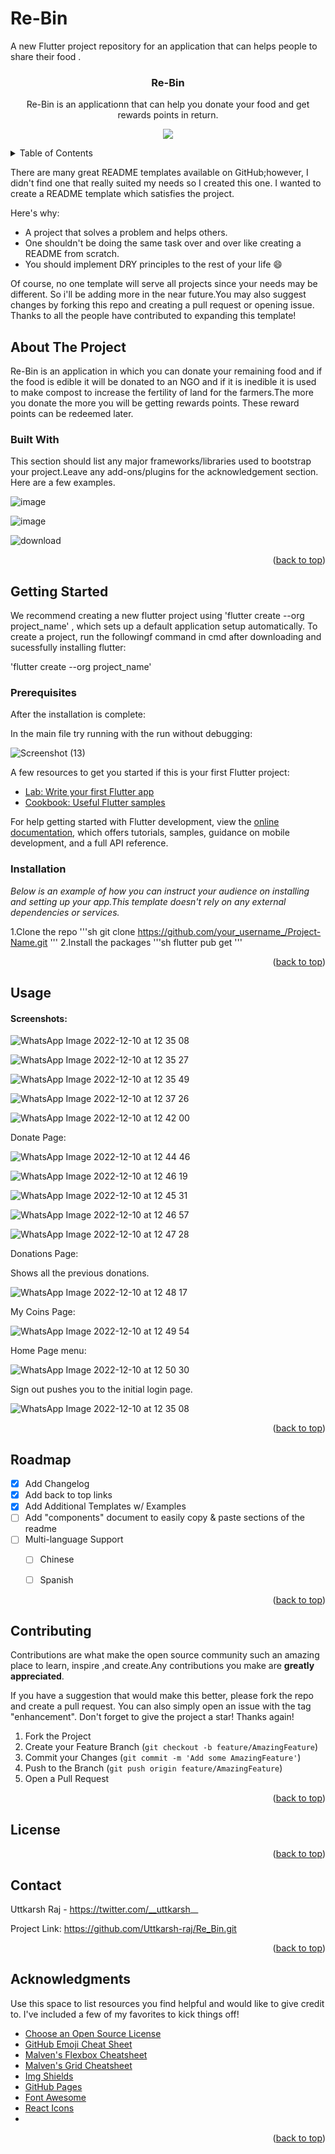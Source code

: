 # Re-Bin

A new Flutter project repository for an application that can helps people to share their food . 

<h3 align ="center">Re-Bin</h3>

<p align="center"> Re-Bin is an applicationn that can help you donate your food and get rewards points in return.</p>


<p align="center">
  <img src="https://user-images.githubusercontent.com/106571927/206838151-ec12784a-a873-4d18-ae26-2ea4e174e891.jpg" />
</p>


<!--TABLE OF CONTENTS-->
<details>
  <summary>Table of Contents</summary>
  <ol>
    <li>
      <a href="#about-the-project">About The Project</a> 
      <ul>
        <li><a href="#built-with">Built With</a></li>
      </ul>
    </li>
    <li>
      <a href="#getting-started">Getting Started</a> 
      <ul>
        <li><a href="#prerequisites">Prerequisites</a></li>
        <li><a href="#installation">Installation</a></li>
      </ul>
    </li>
    <li><a href="#usage">Usage</a></li>
    <li><a href="#roadmap">Roadmap</a></li>
    <li><a href="#contributing">Contributing</a></li>
    <li><a href="#license">License</a></li>
    <li><a href="#contact">Contact</a></li>
    <li><a href="#acknowledgements">Acknowledgements</a></li>
  </ol>
  </details>

  There are many great README templates available on GitHub;however, I didn't find one that really suited my needs so I created this one. I wanted to create a README template which satisfies the project.
  
Here's why:

- A project that solves a problem and helps others.
- One shouldn't be doing the same task over and over like creating a README from scratch.
- You should implement DRY principles to the rest of your life :smile:

Of course, no one template will serve all projects since your needs may be different. So i'll be  adding more in the near future.You may also suggest changes by forking this repo and creating a pull request or opening issue. Thanks to all the people have contributed to expanding this template!

<!--About the Project-->
  
## About The Project

Re-Bin is an application in which you can donate your remaining food and if the food is edible it will be donated to an NGO and if it is inedible it is used to make compost to increase the fertility of land for the farmers.The more you donate the more you will be getting rewards points. These reward points can be redeemed later.
  
  

### Built With

This section should list any major frameworks/libraries used to bootstrap your project.Leave any add-ons/plugins for the acknowledgement section. Here are a few examples.

![image](https://user-images.githubusercontent.com/106571927/206698131-0921a8dc-5ea9-46f7-a68c-ad1c717a0ff1.png)

![image](https://user-images.githubusercontent.com/106571927/206698233-ac9c9c2b-0d7d-49b9-8995-1c0761329324.png)

![download](https://user-images.githubusercontent.com/106571927/206837964-7e65a5b9-0cb4-4f9a-837c-5c341e6a933d.png)


<p align="right">(<a href="#readme-top">back to top</a>)</p>

<!--GETTING STARTED-->

## Getting Started

We recommend creating a new flutter project using 'flutter create --org project_name' ,
which sets up a default application setup automatically. To create a project, run the followingf command in cmd after downloading and sucessfully installing flutter:

'flutter create --org project_name'

### Prerequisites

After the installation is complete:

In the main file try running with the run without debugging:

![Screenshot (13)](https://user-images.githubusercontent.com/106571927/206700482-3ca687cf-49ef-40e8-b8e4-3f56503153c8.png)

A few resources to get you started if this is your first Flutter project:

- [Lab: Write your first Flutter app](https://docs.flutter.dev/get-started/codelab)
- [Cookbook: Useful Flutter samples](https://docs.flutter.dev/cookbook)

For help getting started with Flutter development, view the
[online documentation](https://docs.flutter.dev/), which offers tutorials,
samples, guidance on mobile development, and a full API reference.


### Installation 

_Below is an example of how you can instruct your audience on installing and setting up your app.This template doesn't rely on any external dependencies or services._

1.Clone the repo
'''sh
git clone https://github.com/your_username_/Project-Name.git
'''
2.Install the packages
'''sh
flutter pub get
'''

<p align="right">(<a href="#readme-top">back to top</a>)</p>

<!--USAGE EXAMPLES-->

## Usage

#### Screenshots:

![WhatsApp Image 2022-12-10 at 12 35 08](https://user-images.githubusercontent.com/106571927/206836689-2f38d113-9673-49b1-bbd7-76a6de2c34e3.jpg)

![WhatsApp Image 2022-12-10 at 12 35 27](https://user-images.githubusercontent.com/106571927/206836698-30933140-41cd-437a-b2b4-2bcf23c0b302.jpg)

![WhatsApp Image 2022-12-10 at 12 35 49](https://user-images.githubusercontent.com/106571927/206836705-d033e432-6e81-4c1b-a8cf-84b2d4b00dfa.jpg)

![WhatsApp Image 2022-12-10 at 12 37 26](https://user-images.githubusercontent.com/106571927/206836747-93af0535-c081-4644-b633-55ccfd48e3ea.jpg)

![WhatsApp Image 2022-12-10 at 12 42 00](https://user-images.githubusercontent.com/106571927/206837549-accdc1c2-737c-4b10-b83b-af8e3b3b5371.jpg)


Donate Page:


![WhatsApp Image 2022-12-10 at 12 44 46](https://user-images.githubusercontent.com/106571927/206837649-06edc0c1-548d-4274-bc2c-bd6719a106d8.jpg)

![WhatsApp Image 2022-12-10 at 12 46 19](https://user-images.githubusercontent.com/106571927/206837692-36523d46-06a4-4c5f-8326-9b0a18492ac7.jpg)

![WhatsApp Image 2022-12-10 at 12 45 31](https://user-images.githubusercontent.com/106571927/206837666-8eacf0d4-4374-4763-9b1e-0e5b9f849990.jpg)

![WhatsApp Image 2022-12-10 at 12 46 57](https://user-images.githubusercontent.com/106571927/206837706-2483fd87-9c7e-4b54-9d62-f9d322c36690.jpg)

![WhatsApp Image 2022-12-10 at 12 47 28](https://user-images.githubusercontent.com/106571927/206837717-86a981bf-1a6f-44a2-9b0f-dc65bd867a48.jpg)


Donations Page:


Shows all the previous donations.

![WhatsApp Image 2022-12-10 at 12 48 17](https://user-images.githubusercontent.com/106571927/206837759-774b2bb7-c97b-44ec-b3e7-514260a2ed53.jpg)


My Coins Page:

![WhatsApp Image 2022-12-10 at 12 49 54](https://user-images.githubusercontent.com/106571927/206837825-ae8e783c-5cce-459a-85b1-759c66990296.jpg)


Home Page menu:

![WhatsApp Image 2022-12-10 at 12 50 30](https://user-images.githubusercontent.com/106571927/206837847-e72d222e-8640-4acc-884f-79a18d156589.jpg)


Sign out pushes you to the initial login page.


![WhatsApp Image 2022-12-10 at 12 35 08](https://user-images.githubusercontent.com/106571927/206837882-c9ec8b6e-cc59-423f-b7ee-da0eebbf5bf3.jpg)



<p align="right">(<a href="#readme-top">back to top</a>)</p>

<!-- ROADMAP -->

## Roadmap

- [x] Add Changelog
- [x] Add back to top links
- [x] Add Additional Templates w/ Examples
- [ ] Add "components" document to easily copy & paste sections of the readme
- [ ] Multi-language Support
  - [ ] Chinese
  - [ ] Spanish

  
<p align="right">(<a href="#readme-top">back to top</a>)</p>

<!--CONTRIBUTING-->

## Contributing

Contributions are what make the open source community such an amazing place to learn, inspire ,and create.Any contributions you make are **greatly appreciated**.

If you have a suggestion that would make this better, please fork the repo and create a pull request. You can also simply open an issue with the tag "enhancement".
Don't forget to give the project a star! Thanks again!

1. Fork the Project
2. Create your Feature Branch (`git checkout -b feature/AmazingFeature`)
3. Commit your Changes (`git commit -m 'Add some AmazingFeature'`)
4. Push to the Branch (`git push origin feature/AmazingFeature`)
5. Open a Pull Request

<p align="right">(<a href="#readme-top">back to top</a>)</p>

<!-- LICENSE -->

## License


<p align="right">(<a href="#readme-top">back to top</a>)</p>

<!-- CONTACT -->

## Contact

Uttkarsh Raj - https://twitter.com/__uttkarsh__

Project Link: https://github.com/Uttkarsh-raj/Re_Bin.git

<p align="right">(<a href="#readme-top">back to top</a>)</p>

<!-- ACKNOWLEDGMENTS -->

## Acknowledgments

Use this space to list resources you find helpful and would like to give credit to. I've included a few of my favorites to kick things off!

- [Choose an Open Source License](https://choosealicense.com)
- [GitHub Emoji Cheat Sheet](https://www.webpagefx.com/tools/emoji-cheat-sheet)
- [Malven's Flexbox Cheatsheet](https://flexbox.malven.co/)
- [Malven's Grid Cheatsheet](https://grid.malven.co/)
- [Img Shields](https://shields.io)
- [GitHub Pages](https://pages.github.com)
- [Font Awesome](https://fontawesome.com)
- [React Icons](https://react-icons.github.io/react-icons/search)
- 

<p align="right">(<a href="#readme-top">back to top</a>)</p>

